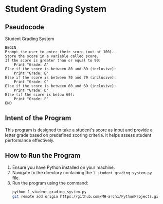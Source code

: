 # Student Grading System

## Pseudocode
Student Grading System
    
    BEGIN
    Prompt the user to enter their score (out of 100).
    Store the score in a variable called score.
    If the score is greater than or equal to 90:
        Print "Grade: A"
    Else if the score is between 80 and 89 (inclusive):
        Print "Grade: B"
    Else if the score is between 70 and 79 (inclusive):
        Print "Grade: C"
    Else if the score is between 60 and 69 (inclusive):
        Print "Grade: D"
    Else (if the score is below 60):
        Print "Grade: F"
    END

## Intent of the Program
This program is designed to take a student's score as input and provide a letter grade based on predefined scoring criteria. It helps assess student performance effectively.

## How to Run the Program
1. Ensure you have Python installed on your machine.
2. Navigate to the directory containing the `1_student_grading_system.py` file.
3. Run the program using the command:
   ```bash
   python 1_student_grading_system.py
   git remote add origin https://github.com/MH-arch1/PythonProjects.git
